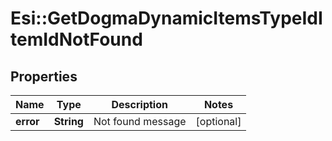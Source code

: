 # Esi::GetDogmaDynamicItemsTypeIdItemIdNotFound

## Properties
Name | Type | Description | Notes
------------ | ------------- | ------------- | -------------
**error** | **String** | Not found message | [optional] 


